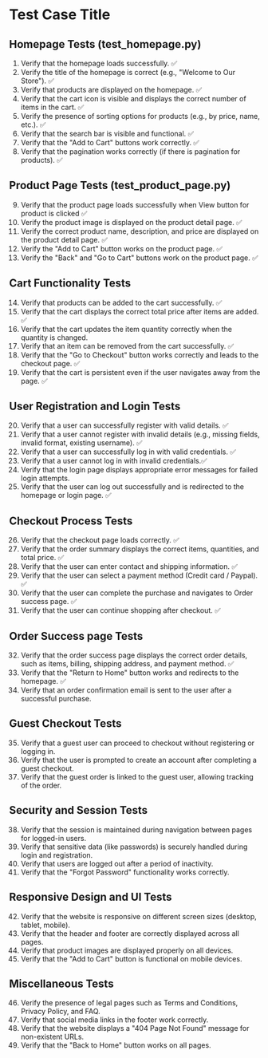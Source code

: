 # Test Case Title

## Homepage Tests (test_homepage.py)
1. Verify that the homepage loads successfully. ✅ 
2. Verify the title of the homepage is correct (e.g., "Welcome to Our Store"). ✅ 
3. Verify that products are displayed on the homepage. ✅ 
4. Verify that the cart icon is visible and displays the correct number of items in the cart. ✅ 
5. Verify the presence of sorting options for products (e.g., by price, name, etc.). ✅ 
6. Verify that the search bar is visible and functional. ✅ 
7. Verify that the "Add to Cart" buttons work correctly. ✅ 
8. Verify that the pagination works correctly (if there is pagination for products). ✅

## Product Page Tests (test_product_page.py)
9. Verify that the product page loads successfully when View button for product is clicked ✅
10. Verify the product image is displayed on the product detail page. ✅
11. Verify the correct product name, description, and price are displayed on the product detail page. ✅
12. Verify the "Add to Cart" button works on the product page. ✅
13. Verify the "Back" and "Go to Cart" buttons work on the product page. ✅

## Cart Functionality Tests
14. Verify that products can be added to the cart successfully. ✅
15. Verify that the cart displays the correct total price after items are added. ✅
16. Verify that the cart updates the item quantity correctly when the quantity is changed.
17. Verify that an item can be removed from the cart successfully. ✅
18. Verify that the "Go to Checkout" button works correctly and leads to the checkout page. ✅
19. Verify that the cart is persistent even if the user navigates away from the page. ✅

## User Registration and Login Tests
20. Verify that a user can successfully register with valid details. ✅
21. Verify that a user cannot register with invalid details (e.g., missing fields, invalid format, existing username). ✅
22. Verify that a user can successfully log in with valid credentials. ✅
23. Verify that a user cannot log in with invalid credentials.✅ 
24. Verify that the login page displays appropriate error messages for failed login attempts.
25. Verify that the user can log out successfully and is redirected to the homepage or login page. ✅ 

## Checkout Process Tests
26. Verify that the checkout page loads correctly. ✅ 
27. Verify that the order summary displays the correct items, quantities, and total price. ✅ 
28. Verify that the user can enter contact and shipping information. ✅
29. Verify that the user can select a payment method (Credit card / Paypal). ✅
30. Verify that the user can complete the purchase and navigates to Order success page. ✅
31. Verify that the user can continue shopping after checkout. ✅

## Order Success page Tests
32. Verify that the order success page displays the correct order details, such as items, billing, shipping address, and payment method. ✅
33. Verify that the "Return to Home" button works and redirects to the homepage. ✅
34. Verify that an order confirmation email is sent to the user after a successful purchase.

## Guest Checkout Tests
35. Verify that a guest user can proceed to checkout without registering or logging in.
36. Verify that the user is prompted to create an account after completing a guest checkout.
37. Verify that the guest order is linked to the guest user, allowing tracking of the order.

## Security and Session Tests
38. Verify that the session is maintained during navigation between pages for logged-in users.
39. Verify that sensitive data (like passwords) is securely handled during login and registration.
40. Verify that users are logged out after a period of inactivity.
41. Verify that the "Forgot Password" functionality works correctly.

## Responsive Design and UI Tests
42. Verify that the website is responsive on different screen sizes (desktop, tablet, mobile).
43. Verify that the header and footer are correctly displayed across all pages.
44. Verify that product images are displayed properly on all devices.
45. Verify that the "Add to Cart" button is functional on mobile devices.

## Miscellaneous Tests
46. Verify the presence of legal pages such as Terms and Conditions, Privacy Policy, and FAQ.
47. Verify that social media links in the footer work correctly.
48. Verify that the website displays a "404 Page Not Found" message for non-existent URLs.
49. Verify that the "Back to Home" button works on all pages.
